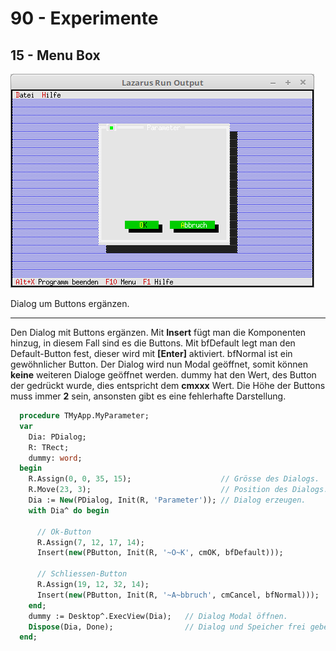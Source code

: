 # 90 - Experimente
## 15 - Menu Box

![image.png](image.png)

Dialog um Buttons ergänzen.

---
Den Dialog mit Buttons ergänzen.
Mit **Insert** fügt man die Komponenten hinzug, in diesem Fall sind es die Buttons.
Mit bfDefault legt man den Default-Button fest, dieser wird mit **[Enter]** aktiviert.
bfNormal ist ein gewöhnlicher Button.
Der Dialog wird nun Modal geöffnet, somit können **keine** weiteren Dialoge geöffnet werden.
dummy hat den Wert, des Button der gedrückt wurde, dies entspricht dem **cmxxx** Wert.
Die Höhe der Buttons muss immer **2** sein, ansonsten gibt es eine fehlerhafte Darstellung.

```pascal
  procedure TMyApp.MyParameter;
  var
    Dia: PDialog;
    R: TRect;
    dummy: word;
  begin
    R.Assign(0, 0, 35, 15);                    // Grösse des Dialogs.
    R.Move(23, 3);                             // Position des Dialogs.
    Dia := New(PDialog, Init(R, 'Parameter')); // Dialog erzeugen.
    with Dia^ do begin

      // Ok-Button
      R.Assign(7, 12, 17, 14);
      Insert(new(PButton, Init(R, '~O~K', cmOK, bfDefault)));

      // Schliessen-Button
      R.Assign(19, 12, 32, 14);
      Insert(new(PButton, Init(R, '~A~bbruch', cmCancel, bfNormal)));
    end;
    dummy := Desktop^.ExecView(Dia);   // Dialog Modal öffnen.
    Dispose(Dia, Done);                // Dialog und Speicher frei geben.
  end;
```


